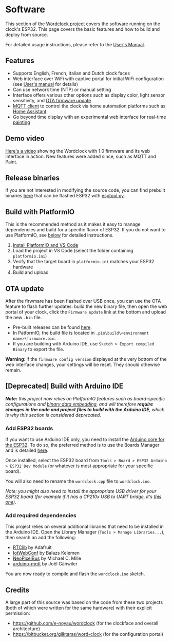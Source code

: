 # Software

This section of the [Wordclock project](../README.md) covers the software running on the clock's ESP32. This page covers the basic features and how to build and deploy from source.

For detailed usage instructions, please refer to the [User's Manual](UsersManual.md).

## Features

- Supports English, French, Italian and Dutch clock faces
- Web interface over WiFi with captive portal for initial WiFi configuration (see [User's manual](UsersManual.md) for details)
- Can use network time (NTP) or manual setting
- Interface offers various other options such as display color, light sensor sensitivity, and [OTA firmware update](#ota-update)
- [MQTT client](UsersManual.md#mqtt-client) to control the clock via home automation platforms such as [Home Assistant](https://www.home-assistant.io/)
- Go beyond time display with an experimental web interface for real-time [painting](UsersManual.md#paint)


## Demo video

[Here's a video](https://youtu.be/WF_X5soabm0) showing the Wordclock with 1.0 firmware and its web interface in action. New features were added since, such as MQTT and Paint.

## Release binaries

If you are not interested in modifying the source code, you can find prebuilt binaries [here](https://github.com/t0mg/wordclock/releases) that can be flashed ESP32 with [esptool.py](https://docs.espressif.com/projects/esptool/en/latest/esp32/esptool/flashing-firmware.html).

## Build with PlatformIO

This is the recommended method as it makes it easy to manage dependencies and build for a specific flavor of ESP32. If you do not want to use PlatformIO, see [below](#deprecated-build-with-arduino-ide) for detailed instructions.

1. [Install PlatformIO and VS Code](https://docs.platformio.org/en/latest/integration/ide/pioide.html)
2. Load the project in VS Code (select the folder containing `platformio.ini`)
3. Verify that the target board in `platformio.ini` matches your ESP32 hardware
4. Build and upload

## OTA update

After the firwmare has been flashed over USB once, you can use the OTA feature to flash further updates: build the new binary file, then open the web portal of your clock, click the `Firmware update` link at the bottom and upload the new `.bin` file.

- Pre-built releases can be found [here](https://github.com/t0mg/wordclock/releases).
- In PatformIO, the build file is located in `.pio\build\<environment name>\firmware.bin`.
- If you are building with Arduino IDE, use `Sketch > Export compiled Binary` to export the file.

__Warning__: if the `firmware config version` displayed at the very bottom of the web interface changes, your settings will be reset. They should othewise remain.

## [Deprecated] Build with Arduino IDE

_**Note:** this project now relies on PlatformIO features such as board-specific configurations and [binary data embedding](https://docs.platformio.org/en/latest/platforms/espressif32.html#embedding-binary-data), and will therefore **require changes in the code and project files to build with the Arduino IDE**, which is why this section is considered deprecated._

### Add ESP32 boards

If you want to use Arduino IDE only, you need to install the [Arduino core for the ESP32](https://github.com/espressif/arduino-esp32). To do so, the preferred method is to use the Boards Manager and is detailed [here](https://github.com/espressif/arduino-esp32/blob/master/docs/arduino-ide/boards_manager.md).

Once installed, select the ESP32 board from `Tools > Board > ESP32 Arduino > ESP32 Dev Module` (or whatever is most appropriate for your specific board).

You will also need to rename the `wordclock.cpp` file to `wordclock.ino`.

_Note: you might also need to install the appropriate USB driver for your ESP32 board (for example if it has a CP210x USB to UART bridge, it's [this one](https://www.silabs.com/developers/usb-to-uart-bridge-vcp-drivers))._

### Add required dependencies

This project relies on several additional libraries that need to be installed in the Arduino IDE. Open the Library Manager (`Tools > Manage Libraries...`), then search an add the following:

- [RTClib](https://github.com/adafruit/RTClib) by Adafruit
- [IotWebConf](https://github.com/prampec/IotWebConf) by Balazs Kelemen
- [NeoPixelBus](https://github.com/Makuna/NeoPixelBus) by Michael C. Mille
- [arduino-mqtt](https://github.com/256dpi/arduino-mqtt) by Joël Gähwiler

You are now ready to compile and flash the `wordclock.ino` sketch.

## Credits

A large part of this source was based on the code from these two projects (both of which were written for the same hardware) with their explicit permission:
- https://github.com/e-noyau/wordclock (for the clockface and overall architecture)
- https://bitbucket.org/gliktaras/word-clock (for the configuration portal)
